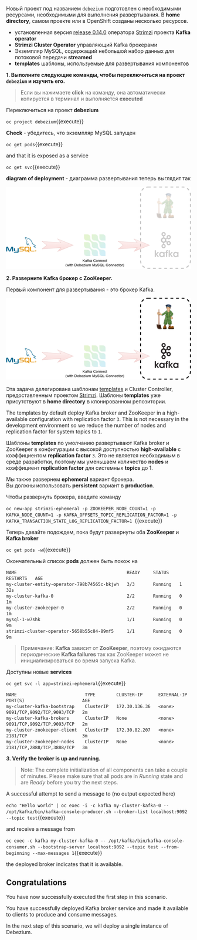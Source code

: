 Новый проект под названием `debezium` подготовлен с необходимыми ресурсами, необходимыми для выполнения развертывания. 
В **home directory**, самом проекте или в OpenShift созданы несколько ресурсов.
* установленная версия [release 0.14.0](https://github.com/strimzi/strimzi-kafka-operator/releases/tag/0.14.0) оператора [Strimzi](http://strimzi.io) проекта **Kafka operator**
* **Strimzi Cluster Operator** управляющий Kafka брокерами
* Экземпляр MySQL, содержащий небольшой набор данных для потоковой передачи **streamed**
* **templates** шаблоны, используемые для развертывания компонентов

**1. Выполните следующие команды, чтобы переключиться на проект `debezium` и изучить его.**

> Если вы нажимаете **click** на команду, она автоматически копируется в терминал и выполняется **executed**

Переключиться на проект **debezium**

``oc project debezium``{{execute}}

**Check** - убедитесь, что экземпляр MySQL запущен

``oc get pods``{{execute}}

and that it is exposed as a service

``oc get svc``{{execute}}

**diagram of deployment** - диаграмма развертывания теперь выглядит так

![Empty deployment](../../assets/middleware/debezium-getting-started/deployment-step-0.png)

**2. Разверните Kafka брокер с ZooKeeper.**

Первый компонент для развертывания - это брокер Kafka.

![Broker deployment](../../assets/middleware/debezium-getting-started/deployment-step-1.png)

Эта задача делегирована шаблонам [templates](https://github.com/strimzi/strimzi/tree/0.2.0/examples/templates/cluster-controller) и Cluster Controller, 
предоставленным проектом [Strimzi](http://strimzi.io/). Шаблоны **templates** уже присутствуют в **home directory** в клонированном репозитории.

The templates by default deploy Kafka broker and ZooKeeper in a high-available configuration with replication factor `3`.
This is not necessary in the development environment so we reduce the number of nodes and replication factor for system topics to `1`.

Шаблоны **templates** по умолчанию развертывают Kafka broker и ZooKeeper в конфигурации с высокой доступностью **high-available** с коэффициентом **replication factor** `3`.
 Это не является необходимым в среде разработки, поэтому мы уменьшаем количество **nodes**  и коэффициент **replication factor** для системных **topics** до 1.

Мы также развернем **ephemeral** вариант брокера.   
Вы должны использовать **persistent** вариант в **production**.  

Чтобы развернуть брокера, введите команду

``oc new-app strimzi-ephemeral -p ZOOKEEPER_NODE_COUNT=1 -p KAFKA_NODE_COUNT=1 -p KAFKA_OFFSETS_TOPIC_REPLICATION_FACTOR=1 -p KAFKA_TRANSACTION_STATE_LOG_REPLICATION_FACTOR=1
``{{execute}}

Теперь давайте подождем, пока будут развернуты оба **ZooKeeper** и **Kafka broker**  

``oc get pods -w``{{execute}}

Окончательный список **pods** должен быть похож на

    NAME                                          READY     STATUS    RESTARTS   AGE
    my-cluster-entity-operator-798b74565c-bkjwh   3/3       Running   1          32s
    my-cluster-kafka-0                            2/2       Running   0          1m
    my-cluster-zookeeper-0                        2/2       Running   0          1m
    mysql-1-w7shk                                 1/1       Running   0          9m
    strimzi-cluster-operator-5658b55c84-89mf5     1/1       Running   0          9m

> Примечание: **Kafka** зависит от **ZooKeeper**, поэтому ожидаются периодические **Kafka failures** так как ZooKeeper может не инициализироваться во время запуска Kafka.  

Доступны новые **services**  

``oc get svc -l app=strimzi-ephemeral``{{execute}}

    NAME                          TYPE        CLUSTER-IP      EXTERNAL-IP   PORT(S)                      AGE
    my-cluster-kafka-bootstrap    ClusterIP   172.30.136.36   <none>        9091/TCP,9092/TCP,9093/TCP   2m
    my-cluster-kafka-brokers      ClusterIP   None            <none>        9091/TCP,9092/TCP,9093/TCP   2m
    my-cluster-zookeeper-client   ClusterIP   172.30.82.207   <none>        2181/TCP                     3m
    my-cluster-zookeeper-nodes    ClusterIP   None            <none>        2181/TCP,2888/TCP,3888/TCP   3m

**3. Verify the broker is up and running.**

> Note: The complete initialization of all components can take a couple of minutes. Please make sure that all pods are in *Running* state and are *Ready* before you try the next steps.


A successful attempt to send a message to (no output expected here)

``echo "Hello world" | oc exec -i -c kafka my-cluster-kafka-0 -- /opt/kafka/bin/kafka-console-producer.sh --broker-list localhost:9092 --topic test``{{execute}}

and receive a message from

``oc exec -c kafka my-cluster-kafka-0 -- /opt/kafka/bin/kafka-console-consumer.sh --bootstrap-server localhost:9092 --topic test --from-beginning --max-messages 1``{{execute}}

the deployed broker indicates that it is available.

## Congratulations

You have now successfully executed the first step in this scenario. 

You have successfully deployed Kafka broker service and made it available to clients to produce and consume messages.

In the next step of this scenario, we will deploy a single instance of Debezium.
